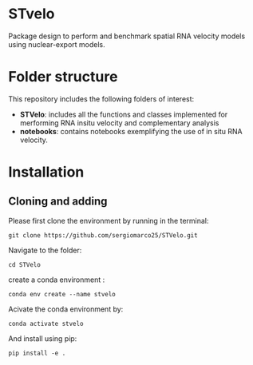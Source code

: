 # STvelo
Package design to perform and benchmark spatial RNA velocity models using nuclear-export models.

# Folder structure
This repository includes the following folders of interest:
- **STVelo**: includes all the functions and classes implemented for merforming RNA insitu velocity and complementary analysis
- **notebooks**: contains notebooks exemplifying the use of in situ RNA velocity.

# Installation

## Cloning and adding
Please first clone the environment by running in the terminal:

```git clone https://github.com/sergiomarco25/STVelo.git```

Navigate to the folder:

```cd STVelo```

create a conda environment : 

```conda env create --name stvelo ```

Acivate the conda environment by: 

```conda activate stvelo```

And install using pip:

```pip install -e . ```
